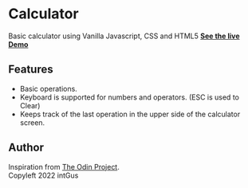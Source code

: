 # Calculator

Basic calculator using Vanilla Javascript, CSS and HTML5 [__See the live Demo__](https://intgus.github.io/calculator/)

## Features

* Basic operations.
* Keyboard is supported for numbers and operators. (ESC is used to Clear)
* Keeps track of the last operation in the upper side of the calculator screen.

## Author

Inspiration from [The Odin Project](https://www.theodinproject.com/home).<br/>
Copyleft 2022 intGus
